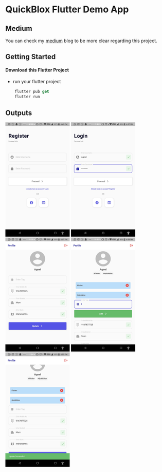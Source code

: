 # QuickBlox Flutter Demo App


## Medium
You can check my <a href="https://agnelselvan.medium.com/quickblox-authentication-in-flutter-9c7ab3aaa1bb">medium</a> blog to be more clear regarding this project.

## Getting Started

#### Download this Flutter Project

* run your flutter project
```dart
    flutter pub get
    flutter run
```

## Outputs

<img src="./outputs/2.jpeg" width=200 />
<img src="./outputs/3.jpeg" width=200 />
<img src="./outputs/4.jpeg" width=200 />
<img src="./outputs/5.jpeg" width=200 />
<img src="./outputs/6.jpeg" width=200 />
